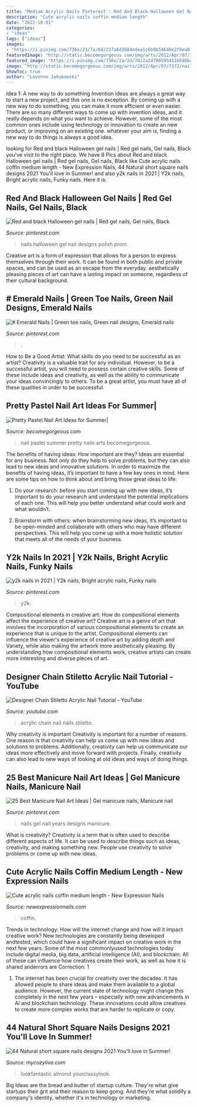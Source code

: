```yaml
---
title: "Medium Acrylic Nails Pinterest : Red And Black Halloween Gel Nails"
description: "Cute acrylic nails coffin medium length"
date: "2023-10-01"
categories:
- "ideas"
tags: ["ideas"]
images:
- "https://i.pinimg.com/736x/23/7a/6d/237a6d3684edea1c6b9b54648e2f0ea0.jpg"
featuredImage: "http://static.becomegorgeous.com/img/arts/2012/Apr/07/7372/nail_art_4-2.jpg"
featured_image: "https://i.pinimg.com/736x/2a/2d/70/2a2d700595451b680b4693a460519c53--homecoming-nails-prom-nails.jpg"
image: "http://static.becomegorgeous.com/img/arts/2012/Apr/07/7372/nail_art_4-2.jpg"
ShowToc: true
author: "Lavonne Jakubowski"
---
```



Idea 1: A new way to do something
Invention ideas are always a great way to start a new project, and this one is no exception. By coming up with a new way to do something, you can make it more efficient or even easier. There are so many different ways to come up with invention ideas, and it really depends on what you want to achieve. However, some of the most common ones include using technology or innovation to create an new product, or improving on an existing one. whatever your aim is, finding a new way to do things is always a good idea.

	

		
looking for Red and black Halloween gel nails | Red gel nails, Gel nails, Black you've visit to the right place. We have 8 Pics about Red and black Halloween gel nails | Red gel nails, Gel nails, Black like Cute acrylic nails coffin medium length - New Expression Nails, 44 Natural short square nails designs 2021 You&#039;ll love in Summer! and also y2k nails in 2021 | Y2k nails, Bright acrylic nails, Funky nails. Here it is:
		
    
## Red And Black Halloween Gel Nails | Red Gel Nails, Gel Nails, Black

<img loading=lazy src="https://i.pinimg.com/736x/2a/2d/70/2a2d700595451b680b4693a460519c53--homecoming-nails-prom-nails.jpg" onerror="this.onerror=null;this.src='https://tse1.mm.bing.net/th?id=OIP.mU69zzyQ7X5775nrX0m1NgHaJ3&amp;pid=15.1';" alt="Red and black Halloween gel nails | Red gel nails, Gel nails, Black">

_Source: pinterest.com_

>nails halloween gel nail designs polish prom. 

	

Creative art is a form of expression that allows for a person to express themselves through their work. It can be found in both public and private spaces, and can be used as an escape from the everyday. aesthetically pleasing pieces of art can have a lasting impact on someone, regardless of their cultural background.

    
## # Emerald Nails | Green Toe Nails, Green Nail Designs, Emerald Nails

<img loading=lazy src="https://i.pinimg.com/736x/43/b9/b0/43b9b09d5d5625104f672e65de6392dc.jpg" onerror="this.onerror=null;this.src='https://tse1.mm.bing.net/th?id=OIP.IQoPR754NkkQpa4d4d1VJwAAAA&amp;pid=15.1';" alt="# Emerald Nails | Green toe nails, Green nail designs, Emerald nails">

_Source: pinterest.com_

>. 

	

How to Be a Good Artist: What skills do you need to be successful as an artist?
Creativity is a valuable trait for any individual. However, to be a successful artist, you will need to possess certain creative skills. Some of these include ideas and creativity, as well as the ability to communicate your ideas convincingly to others. To be a great artist, you must have all of these qualities in order to be successful.

    
## Pretty Pastel Nail Art Ideas For Summer|

<img loading=lazy src="http://static.becomegorgeous.com/img/arts/2012/Apr/07/7372/nail_art_4-2.jpg" onerror="this.onerror=null;this.src='https://tse4.mm.bing.net/th?id=OIP.e9GlHDkf7axtnYdcN2W96gHaJ4&amp;pid=15.1';" alt="Pretty Pastel Nail Art Ideas for Summer|">

_Source: becomegorgeous.com_

>nail pastel summer pretty nails arts becomegorgeous. 

	

The benefits of having ideas: How important are they?
Ideas are essential for any business. Not only do they help to solve problems, but they can also lead to new ideas and innovative solutions. In order to maximize the benefits of having ideas, it’s important to have a few key ones in mind. Here are some tips on how to think about and bring those great ideas to life:
1. Do your research: before you start coming up with new ideas, it’s important to do your research and understand the potential implications of each one. This will help you better understand what could work and what wouldn’t.

2. Brainstorm with others: when brainstorming new ideas, it’s important to be open-minded and collaborate with others who may have different perspectives. This will help you come up with a more holistic solution that meets all of the needs of your business.

    
## Y2k Nails In 2021 | Y2k Nails, Bright Acrylic Nails, Funky Nails

<img loading=lazy src="https://i.pinimg.com/736x/23/7a/6d/237a6d3684edea1c6b9b54648e2f0ea0.jpg" onerror="this.onerror=null;this.src='https://tse4.mm.bing.net/th?id=OIP.bVejg4FLy_GfVmqPuNso9wHaJ3&amp;pid=15.1';" alt="y2k nails in 2021 | Y2k nails, Bright acrylic nails, Funky nails">

_Source: pinterest.com_

>y2k. 

	

Compositional elements in creative art: How do compositional elements affect the experience of creative art?
Creative art is a genre of art that involves the incorporation of various compositional elements to create an experience that is unique to the artist. Compositional elements can influence the viewer's experience of creative art by adding depth and Variety, while also making the artwork more aesthetically pleasing. By understanding how compositional elements work, creative artists can create more interesting and diverse pieces of art.

    
## Designer Chain Stiletto Acrylic Nail Tutorial - YouTube

<img loading=lazy src="http://i.ytimg.com/vi/6v1Yf5YJHEQ/maxresdefault.jpg" onerror="this.onerror=null;this.src='https://tse1.mm.bing.net/th?id=OIP.SKyiMaxCYgT5ulWYTAlZDwHaEK&amp;pid=15.1';" alt="Designer Chain Stiletto Acrylic Nail Tutorial - YouTube">

_Source: youtube.com_

>acrylic chain nail nails stiletto. 

	

Why creativity is important
Creativity is important for a number of reasons. One reason is that creativity can help us come up with new ideas and solutions to problems. Additionally, creativity can help us communicate our ideas more effectively and move forward with projects. Finally, creativity can also lead to new ways of looking at old ideas and ways of doing things.

    
## 25 Best Manicure Nail Art Ideas | Gel Manicure Nails, Manicure Nail

<img loading=lazy src="https://s-media-cache-ak0.pinimg.com/736x/5a/ff/b5/5affb5b4894783ed4033a9596054ffef--gel-manicure-nails-new-years-nails.jpg" onerror="this.onerror=null;this.src='https://tse2.mm.bing.net/th?id=OIP.2pJ_oWxCkxiEs24DYjPIAgHaJ3&amp;pid=15.1';" alt="25 Best Manicure Nail Art Ideas | Gel manicure nails, Manicure nail">

_Source: pinterest.com_

>nails gel nail years designs manicure. 

	

What is creativity?
Creativity is a term that is often used to describe different aspects of life. It can be used to describe things such as ideas, creativity, and making something new. People use creativity to solve problems or come up with new ideas.

    
## Cute Acrylic Nails Coffin Medium Length - New Expression Nails

<img loading=lazy src="https://newexpressionnails.com/wp-content/uploads/2019/02/cute-acrylic-nails-coffin-medium-length-1.jpg" onerror="this.onerror=null;this.src='https://tse1.mm.bing.net/th?id=OIP.FqHWFtlx-SHj6Y25ImaoUgHaNK&amp;pid=15.1';" alt="Cute acrylic nails coffin medium length - New Expression Nails">

_Source: newexpressionnails.com_

>coffin. 

	

Trends in technology: How will the internet change and how will it impact creative work?
New technologies are constantly being developed andtested, which could have a significant impact on creative work in the next few years. Some of the most commonlyused technologies today include digital media, big data, artificial intelligence (AI), and blockchain. All of these can influence how creatives create their work, as well as how it is shared anderrors are Correction: 1
1) The internet has been crucial for creativity over the decades. It has allowed people to share ideas and make them available to a global audience. However, the current state of technology might change this completely in the next few years – especially with new advancements in AI and blockchain technology. These innovations could allow creatives to create more complex works that are harder to replicate or copy.

    
## 44 Natural Short Square Nails Designs 2021 You&#039;ll Love In Summer!

<img loading=lazy src="https://mycozylive.com/wp-content/uploads/2021/04/31-8.jpg" onerror="this.onerror=null;this.src='https://tse3.mm.bing.net/th?id=OIP.ELLcvNNz3AQ5sj9rNi4FVwHaLH&amp;pid=15.1';" alt="44 Natural short square nails designs 2021 You&#039;ll love in Summer!">

_Source: mycozylive.com_

>lookfantastic almond yourclassylook. 

	

Big Ideas are the bread and butter of startup culture. They're what give startups their grit and their reason to keep going. And they're what solidify a company's identity, whether it's in technology or marketing.

